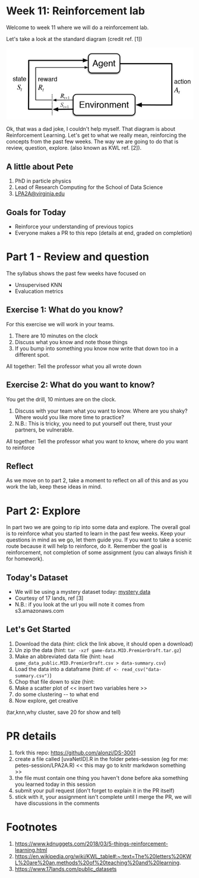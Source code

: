 # Week 11: Reinforcement lab
Welcome to week 11 where we will do a reinforcement lab.

Let's take a look at the standard diagram (credit ref. [1])

![](https://github.com/alonzi/DS-3001/blob/a41a636f4cba7ad7869342056b8f3e90dc4507d8/week-11-reinforcement-lab/reinforcement.jpeg)

Ok, that was a dad joke, I couldn't help myself. That diagram is about Reinforcement Learning. Let's get to what we really mean, reinforcing the concepts from the past few weeks. The way we are going to do that is review, question, explore. (also known as KWL ref. [2]).

## A little about Pete
1. PhD in particle physics
2. Lead of Research Computing for the School of Data Science
3. LPA2A@virginia.edu

## Goals for Today
* Reinforce your understanding of previous topics 
* Everyone makes a PR to this repo (details at end, graded on completion)

# Part 1 - Review and question
The syllabus shows the past few weeks have focused on
* Unsupervised KNN
* Evalucation metrics

## Exercise 1: What do you know?
For this exercise we will work in your teams.

1. There are 10 minutes on the clock
2. Discuss what you know and note those things
3. If you bump into something you know now write that down too in a different spot.

All together: Tell the professor what you all wrote down

## Exercise 2: What do you want to know?
You get the drill, 10 mintues are on the clock.

1. Discuss with your team what you want to know. Where are you shaky? Where would you like more time to practice?
2. N.B.: This is tricky, you need to put yourself out there, trust your partners, be vulnerable.

All together: Tell the professor what you want to know, where do you want to reinforce

## Reflect
As we move on to part 2, take a moment to reflect on all of this and as you work the lab, keep these ideas in mind.

# Part 2: Explore
In part two we are going to rip into some data and explore. The overall goal is to reinforce what you started to learn in the past few weeks. Keep your questions in mind as we go, let them guide you. If you want to take a scenic route because it will help to reinforce, do it. Remember the goal is reinforcement, not completion of some assignment (you can always finish it for homework).


## Today's Dataset
* We will be using a mystery dataset today: [mystery data](https://17lands-public.s3.amazonaws.com/analysis_data/game_data/game-data.MID.PremierDraft.tar.gz)
* Courtesy of 17 lands, ref [3]
* N.B.: if you look at the url you will note it comes from s3.amazonaws.com

## Let's Get Started
1. Download the data (hint: click the link above, it should open a download)
2. Un zip the data (hint: `tar -xzf game-data.MID.PremierDraft.tar.gz`)
3. Make an abbreviated data file (hint: `head game_data_public.MID.PremierDraft.csv > data-summary.csv`)
4. Load the data into a dataframe (hint: `df <- read_csv("data-summary.csv")`)
5. Chop that file down to size (hint: 
4. Make a scatter plot of << insert two variables here >>
5. do some clustering -- to what end
6. Now explore, get creative

(tar,knn,why cluster, save 20 for show and tell)

# PR details
1. fork this repo: https://github.com/alonzi/DS-3001
2. create a file called [uvaNetID].R in the folder petes-session (eg for me: petes-session/LPA2A.R) << this may go to knitr markdwon something >>
3. the file must contain one thing you haven't done before aka something you learned today in this session
4. submit your pull request (don't forget to explain it in the PR itself)
5. stick with it, your assignment isn't complete until I merge the PR, we will have discussions in the comments
  
  
# Footnotes
1. https://www.kdnuggets.com/2018/03/5-things-reinforcement-learning.html
2. https://en.wikipedia.org/wiki/KWL_table#:~:text=The%20letters%20KWL%20are%20an,methods%20of%20teaching%20and%20learning.
3. https://www.17lands.com/public_datasets

